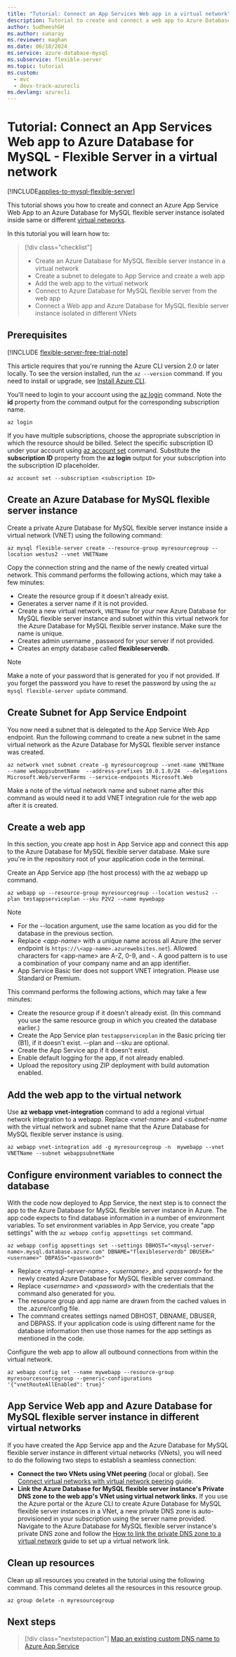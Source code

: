 ```yaml
---
title: "Tutorial: Connect an App Services Web app in a virtual network"
description: Tutorial to create and connect a web app to Azure Database for MySQL - Flexible Server in a virtual network.
author: SudheeshGH
ms.author: sunaray
ms.reviewer: maghan
ms.date: 06/18/2024
ms.service: azure-database-mysql
ms.subservice: flexible-server
ms.topic: tutorial
ms.custom:
  - mvc
  - devx-track-azurecli
ms.devlang: azurecli
---
```


# Tutorial: Connect an App Services Web app to Azure Database for MySQL - Flexible Server in a virtual network

[!INCLUDE[applies-to-mysql-flexible-server](../includes/applies-to-mysql-flexible-server.md)]

This tutorial shows you how to create and connect an Azure App Service Web App to an Azure Database for MySQL flexible server instance isolated inside same or different [virtual networks](/azure/virtual-network/virtual-networks-overview).

In this tutorial you will learn how to:
>[!div class="checklist"]
>
> * Create an Azure Database for MySQL flexible server instance in a virtual network
> * Create a subnet to delegate to App Service and create a web app
> * Add the web app to the virtual network
> * Connect to Azure Database for MySQL flexible server from the web app
> * Connect a Web app and Azure Database for MySQL flexible server instance isolated in different VNets

## Prerequisites

[!INCLUDE [flexible-server-free-trial-note](../includes/flexible-server-free-trial-note.md)]

This article requires that you're running the Azure CLI version 2.0 or later locally. To see the version installed, run the `az --version` command. If you need to install or upgrade, see [Install Azure CLI](/cli/azure/install-azure-cli).

You'll need to login to your account using the [az login](/cli/azure/reference-index#az-login) command. Note the **id** property from the command output for the corresponding subscription name.

```azurecli
az login
```

If you have multiple subscriptions, choose the appropriate subscription in which the resource should be billed. Select the specific subscription ID under your account using [az account set](/cli/azure/account) command. Substitute the **subscription ID** property from the **az login** output for your subscription into the subscription ID placeholder.

```azurecli
az account set --subscription <subscription ID>
```

## Create an Azure Database for MySQL flexible server instance

Create a private Azure Database for MySQL flexible server instance inside a virtual network (VNET) using the following command:
```azurecli
az mysql flexible-server create --resource-group myresourcegroup --location westus2 --vnet VNETName
```
Copy the connection string and the name of the newly created virtual network. This command performs the following actions, which may take a few minutes:

- Create the resource group if it doesn't already exist.
- Generates a server name if it is not provided.
- Create a new virtual network, `VNETName` for your new Azure Database for MySQL flexible server instance and subnet within this virtual network for the Azure Database for MySQL flexible server instance. Make sure the name is unique.
- Creates admin username , password for your server if not provided.
- Creates an empty database called **flexibleserverdb**.

> [!NOTE]
> Make a note of your password that is generated for you if not provided. If you forget the password you have to reset the password by using the `az mysql flexible-server update` command.

## Create Subnet for App Service Endpoint
You now need a subnet that is delegated to the App Service Web App endpoint. Run the following command to create a new subnet in the same virtual network as the Azure Database for MySQL flexible server instance was created.

```azurecli
az network vnet subnet create -g myresourcegroup --vnet-name VNETName --name webappsubnetName  --address-prefixes 10.0.1.0/24  --delegations Microsoft.Web/serverFarms --service-endpoints Microsoft.Web
```
Make a note of the virtual network name and subnet name after this command as would need it to add VNET integration rule for the web app after it is created.

## Create a web app

In this section, you create app host in App Service app and connect this app to the Azure Database for MySQL flexible server database. Make sure you're in the repository root of your application code in the terminal.

Create an App Service app (the host process) with the az webapp up command.

```azurecli
az webapp up --resource-group myresourcegroup --location westus2 --plan testappserviceplan --sku P2V2 --name mywebapp
```

> [!NOTE]
> - For the --location argument, use the same location as you did for the database in the previous section.
> - Replace _\<app-name\>_ with a unique name across all Azure (the server endpoint is `https://\<app-name>.azurewebsites.net`). Allowed characters for \<app-name\> are A-Z, 0-9, and -. A good pattern is to use a combination of your company name and an app identifier.
> - App Service Basic tier does not support VNET integration. Please use Standard or Premium. 

This command performs the following actions, which may take a few minutes:

- Create the resource group if it doesn't already exist. (In this command you use the same resource group in which you created the database earlier.)
- Create the App Service plan `testappserviceplan` in the Basic pricing tier (B1), if it doesn't exist. --plan and --sku are optional.
- Create the App Service app if it doesn't exist.
- Enable default logging for the app, if not already enabled.
- Upload the repository using ZIP deployment with build automation enabled.

## Add the web app to the virtual network

Use **az webapp vnet-integration** command to add a regional virtual network integration to a webapp. Replace _&lt;vnet-name>_ and _&lt;subnet-name_ with the virtual network and subnet name that the Azure Database for MySQL flexible server instance is using.

```azurecli
az webapp vnet-integration add -g myresourcegroup -n  mywebapp --vnet VNETName --subnet webappsubnetName
```

## Configure environment variables to connect the database

With the code now deployed to App Service, the next step is to connect the app to the Azure Database for MySQL flexible server instance in Azure. The app code expects to find database information in a number of environment variables. To set environment variables in App Service, you create "app settings" with the `az webapp config appsettings set` command.

```azurecli
az webapp config appsettings set --settings DBHOST="<mysql-server-name>.mysql.database.azure.com" DBNAME="flexibleserverdb" DBUSER="<username>" DBPASS="<password>"
```

- Replace _&lt;mysql-server-name>_, _&lt;username>_, and _&lt;password>_ for the newly created Azure Database for MySQL flexible server command.
- Replace _&lt;username>_ and _&lt;password>_ with the credentials that the command also generated for you.
- The resource group and app name are drawn from the cached values in the .azure/config file.
- The command creates settings named DBHOST, DBNAME, DBUSER, and DBPASS. If your application code is using different name for the database information then use those names for the app settings as mentioned in the code.


Configure the web app to allow all outbound connections from within the virtual network.
```azurecli
az webapp config set --name mywebapp --resource-group myresourcesourcegroup --generic-configurations '{"vnetRouteAllEnabled": true}'
```

## App Service Web app and Azure Database for MySQL flexible server instance in different virtual networks

If you have created the App Service app and the Azure Database for MySQL flexible server instance in different virtual networks (VNets), you will need to do the following two steps to establish a seamless connection:

- **Connect the two VNets using VNet peering** (local or global). See [Connect virtual networks with virtual network peering](/azure/virtual-network/tutorial-connect-virtual-networks-cli) guide.
- **Link the Azure Database for MySQL flexible server instance's Private DNS zone to the web app's VNet using virtual network links.** If you use the Azure portal or the Azure CLI to create Azure Database for MySQL flexible server instances in a VNet, a new private DNS zone is auto-provisioned in your subscription using the server name provided. Navigate to the Azure Database for MySQL flexible server instance's private DNS zone and follow the [How to link the private DNS zone to a virtual network](/azure/dns/private-dns-getstarted-portal#link-the-virtual-network) guide to set up a virtual network link.

## Clean up resources

Clean up all resources you created in the tutorial using the following command. This command deletes all the resources in this resource group.

```azurecli
az group delete -n myresourcegroup
```

## Next steps

> [!div class="nextstepaction"]
> [Map an existing custom DNS name to Azure App Service](/azure/app-service/app-service-web-tutorial-custom-domain)
